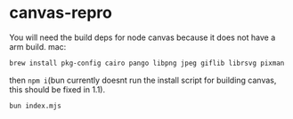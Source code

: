 # canvas-repro
You will need the build deps for node canvas because it does not have a arm build.
mac:
```sh
brew install pkg-config cairo pango libpng jpeg giflib librsvg pixman
```
then `npm i`(bun currently doesnt run the install script for building canvas, this should be fixed in 1.1).

```sh
bun index.mjs
```
